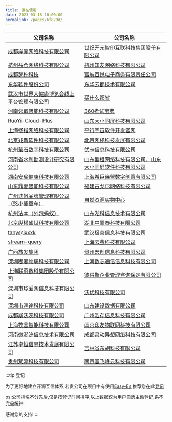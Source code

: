 ```yaml
---
title: 谁在使用
date: 2023-03-18 10:00:00
permalink: /pages/6f829d/
---
```


| 公司名称                                                              | 公司名称                                                                          |
|---------------------------------------------------------------------|--------------------------------------------------------------------------------- |
|[成都岸靠网络科技有限公司](unknow)                                         |[世纪开元智印互联科技集团股份有限公司](www.jiansheji.cn)                                 |
|[杭州益仓网络科技有限公司](unknow)                                         |[杭州知友网络科技有限公司](unknow)                                                     |
|[成都梦柠科技](http://www.mengning.xyz/)                                 |[富航百悦电子商务有限责任公司](http://officialpc.fuhangbeiyue.com/)                     |
|[东华软件股份公司](http://www.dhcc.com.cn/)                               |[东华云都技术有限公司](http://dhcclouds.com/)                                         |
|[武汉市世界大健康博览会线上平台管理有限公司](https://www.hbwhexpo.com/)        |[买什么都省](https://www.msmds.cn)                                                   |
|[河南邻取智能科技有限公司](https://linqugui.com)                           |[360考试宝典](https://www.360ksbd.com)                                              |
|[RuoYi-Cloud-Plus](https://gitee.com/JavaLionLi/RuoYi-Cloud-Plus)     |[山东大小同屏科技有限公司](https://www.daxiaotongping.com)                              |
|[上海畅指网络科技有限公司](https://www.ldplayer.net/)                      |[平行宇宙软件开发者网](https://www.pusdn.com/)                                         |
|[北京兆新软件科技有限公司](https://www.jeesing.com/)                       |[北京网梯科技发展有限公司](https://www.whaty.com/cms/)                                  |
|[杭州莹石数字科技有限公司](http://www.ys7data.com/)                        |[优卡信息科技有限公司](unkwon)                                                         |
|[河南省水利勘测设计研究有限公司](https://www.ysy.com.cn)                    |[山东酸橙网络科技有限公司、山东大小同屏软件科技有限公司](https://www.daxiaotongping.com/)     |
|[湖南安瑜健康科技有限公司](http://www.auprty.com/)                         |[上海希巨连盟数字创意有限公司](http://www.cgugc.com/)                                   |
|[山东鼎夏智能科技有限公司](https://dx-sec.com/)                            |[福建古戈尔网络科技有限公司](https://fjgge.com/)                                       |
|[广州迪帆品牌管理有限公司（憨小熊童车）]()                                    |[自然资源实物中心](https://search.cgsi.cn/swzxDrill/map)                             |
|[杭州法本（外包蚂蚁）]()                                                  |[山东泓科信息技术有限公司](http://www.hongkexinxi.net/html/index.html)                 |
|[北京纵横盛世科技有限公司]()                                               |[湖北中巽泰科技有限公司]()                                                            |
|[tany@ixxxk](https://www.ixxxk.com/)                                  |[武汉极善信息科技有限公司]()                                                           |
|[stream-query](https://stream.query.ac.cn/#/)                         |[上海云蜚科技有限公司](https://cloudfame.com/)                                        |
|[广西旅发集团]()                                                         |[贵州宏创信息科技有限公司](https://macronovo.com/)                                    |
|[深圳嘟嘟物联科技有限公司](http://duduhuandian.com/)                       |[上海数芯通信信息科技有限公司]()                                                        |
|[上海联蔚数科集团股份有限公司](https://lianwei.com.cn/)                     |[彼得斯企业管理咨询保定有限公司]()                                                      |
|[深圳市珍爱网信息科技有限公司]()                                            |[沃优科技有限公司]()                                                                 |
|[深圳市鸿途科技有限公司]()                                                |[山东建设数据有限公司](http://www.jicdata.com)                                         |
|[成都斯沃茨科技有限公司](https://fachans.com/)                            |[广州浩存信息科技有限公司](https://gzhaocun.com/)                                       |
|[上海牧言智能科技有限公司](http://www.muyacorp.com/)                      |[南京印友物联网科技有限公司]()                                                           |
|[河南微潮汐信息技术有限公司](http://www.weichaoxi.com/)                    |[成都灵动异想网络科技有限公司](http://www.wenliao.fun/)                                 |
|[江苏卓恒信息技术发展有限公司]()                                           |[吉林省东胡科技有限公司](http://www.donhoo.com.cn/)                                    |
|[贵州梵添科技有限公司]()                                                 |[南京音飞峰云科技有限公司]()                                                            |


:::tip 登记

为了更好地建立开源互信体系,若贵公司在项目中有使用[Easy-Es](https://easy-es.cn/),推荐您在此[登记](https://gitee.com/dromara/easy-es/issues/I71MUT)

ps:公司排名不分先后,仅是按登记时间排序,以上数据仅为用户自愿主动登记,系不完全统计.

感谢您的支持!
:::